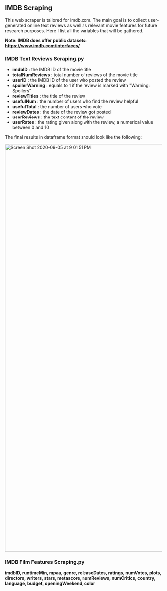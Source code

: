 ## IMDB Scraping

This web scraper is tailored for imdb.com. The main goal is to collect user-generated online text reviews as well as relevant movie features for future research purposes. Here I list all the variables that will be gathered.

**Note: IMDB does offer public datasets: https://www.imdb.com/interfaces/**

### IMDB Text Reviews Scraping.py

- **imdbID** : the IMDB ID of the movie title
- **totalNumReviews** : total number of reviews of the movie title
- **userID** : the IMDB ID of the user who posted the review
- **spoilerWarning** : equals to 1 if the review is marked with "Warning: Spoilers"
- **reviewTitles** : the title of the review
- **usefulNum** : the number of users who find the review helpful
- **usefulTotal** : the number of users who vote
- **reviewDates** : the date of the review got posted
- **userReviews** : the text content of the review
- **userRates** : the rating given along with the review, a numerical value between 0 and 10
                                                  
The final results in dataframe format should look like the following:

<img width="1309" alt="Screen Shot 2020-09-05 at 9 01 51 PM" src="https://user-images.githubusercontent.com/33683715/92317964-121c7880-efbb-11ea-84a8-f947d3272b6f.png">


### IMDB Film Features Scraping.py

**imdbID, runtimeMin, mpaa, genre, releaseDates, ratings, numVotes, plots, directors, writers, stars, metascore, numReviews, numCritics, country, language, budget, openingWeekend, color**
